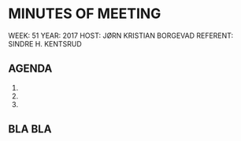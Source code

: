 # MINUTES OF MEETING
WEEK: 51
YEAR: 2017
HOST: JØRN KRISTIAN BORGEVAD
REFERENT: SINDRE H. KENTSRUD

## AGENDA
1.
2.
3.


## BLA BLA
